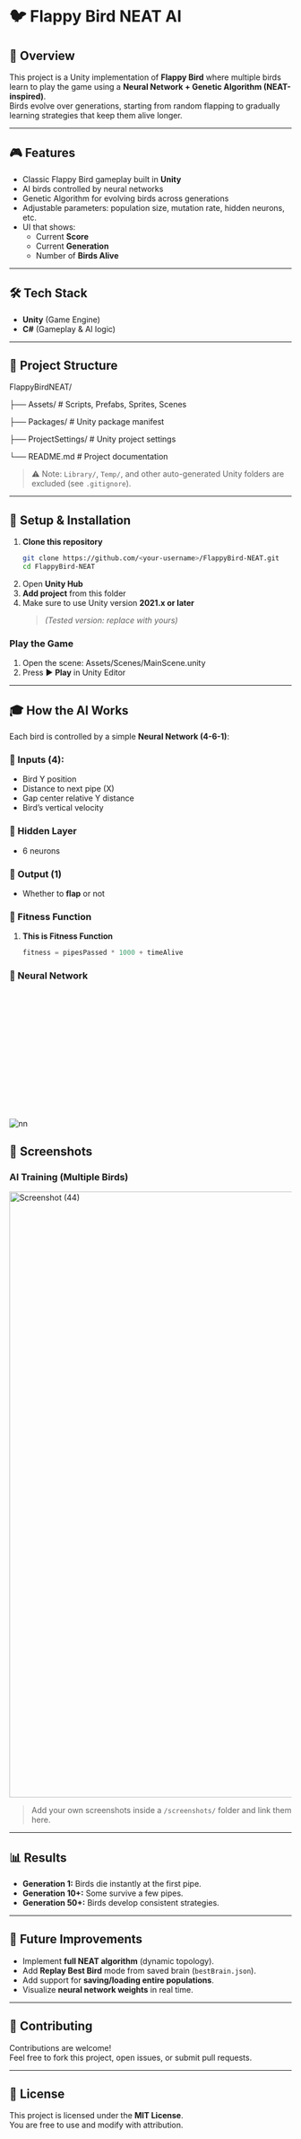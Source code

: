 # 🐦 Flappy Bird NEAT AI

## 📌 Overview
This project is a Unity implementation of **Flappy Bird** where multiple birds learn to play the game using a **Neural Network + Genetic Algorithm (NEAT-inspired)**.  
Birds evolve over generations, starting from random flapping to gradually learning strategies that keep them alive longer.

---

## 🎮 Features
- Classic Flappy Bird gameplay built in **Unity**  
- AI birds controlled by neural networks  
- Genetic Algorithm for evolving birds across generations  
- Adjustable parameters: population size, mutation rate, hidden neurons, etc.  
- UI that shows:
  - Current **Score**
  - Current **Generation**
  - Number of **Birds Alive**

---

## 🛠️ Tech Stack
- **Unity** (Game Engine)  
- **C#** (Gameplay & AI logic)  

---

## 📂 Project Structure
FlappyBirdNEAT/

├── Assets/ # Scripts, Prefabs, Sprites, Scenes

├── Packages/ # Unity package manifest

├── ProjectSettings/ # Unity project settings

└── README.md # Project documentation


> ⚠️ Note: `Library/`, `Temp/`, and other auto-generated Unity folders are excluded (see `.gitignore`).

---

## 🚀 Setup & Installation

1. **Clone this repository**
   ```bash
   git clone https://github.com/<your-username>/FlappyBird-NEAT.git
   cd FlappyBird-NEAT  
1. Open **Unity Hub**  
2. **Add project** from this folder  
3. Make sure to use Unity version **2021.x or later**  
   > *(Tested version: replace with yours)*  

### Play the Game
1. Open the scene:
   Assets/Scenes/MainScene.unity
2. Press ▶️ **Play** in Unity Editor  

---

## 🎓 How the AI Works
Each bird is controlled by a simple **Neural Network (4-6-1)**:

### 🔹 Inputs (4):
- Bird Y position  
- Distance to next pipe (X)  
- Gap center relative Y distance  
- Bird’s vertical velocity  

### 🔹 Hidden Layer
- 6 neurons

### 🔹 Output (1)
- Whether to **flap** or not  

### 🔹 Fitness Function
1. **This is Fitness Function**
   ``` C sharp
   fitness = pipesPassed * 1000 + timeAlive  

### 🔹 Neural Network
<svg xmlns="http://www.w3.org/2000/svg" width="1536" height="695" style="cursor: move;"><g transform="translate(-121.99736512533059,-45.15870062040733) scale(1.319507910772895)"><path class="link" marker-end="" d="M608,277.5, 788,237.5" style="stroke-width: 0.5; stroke-opacity: 1; stroke: rgb(80, 80, 80); fill: none;"></path><path class="link" marker-end="" d="M608,277.5, 788,277.5" style="stroke-width: 0.5; stroke-opacity: 1; stroke: rgb(80, 80, 80); fill: none;"></path><path class="link" marker-end="" d="M608,277.5, 788,317.5" style="stroke-width: 0.5; stroke-opacity: 1; stroke: rgb(80, 80, 80); fill: none;"></path><path class="link" marker-end="" d="M608,277.5, 788,357.5" style="stroke-width: 0.5; stroke-opacity: 1; stroke: rgb(80, 80, 80); fill: none;"></path><path class="link" marker-end="" d="M608,277.5, 788,397.5" style="stroke-width: 0.5; stroke-opacity: 1; stroke: rgb(80, 80, 80); fill: none;"></path><path class="link" marker-end="" d="M608,277.5, 788,437.5" style="stroke-width: 0.5; stroke-opacity: 1; stroke: rgb(80, 80, 80); fill: none;"></path><path class="link" marker-end="" d="M608,317.5, 788,237.5" style="stroke-width: 0.5; stroke-opacity: 1; stroke: rgb(80, 80, 80); fill: none;"></path><path class="link" marker-end="" d="M608,317.5, 788,277.5" style="stroke-width: 0.5; stroke-opacity: 1; stroke: rgb(80, 80, 80); fill: none;"></path><path class="link" marker-end="" d="M608,317.5, 788,317.5" style="stroke-width: 0.5; stroke-opacity: 1; stroke: rgb(80, 80, 80); fill: none;"></path><path class="link" marker-end="" d="M608,317.5, 788,357.5" style="stroke-width: 0.5; stroke-opacity: 1; stroke: rgb(80, 80, 80); fill: none;"></path><path class="link" marker-end="" d="M608,317.5, 788,397.5" style="stroke-width: 0.5; stroke-opacity: 1; stroke: rgb(80, 80, 80); fill: none;"></path><path class="link" marker-end="" d="M608,317.5, 788,437.5" style="stroke-width: 0.5; stroke-opacity: 1; stroke: rgb(80, 80, 80); fill: none;"></path><path class="link" marker-end="" d="M608,357.5, 788,237.5" style="stroke-width: 0.5; stroke-opacity: 1; stroke: rgb(80, 80, 80); fill: none;"></path><path class="link" marker-end="" d="M608,357.5, 788,277.5" style="stroke-width: 0.5; stroke-opacity: 1; stroke: rgb(80, 80, 80); fill: none;"></path><path class="link" marker-end="" d="M608,357.5, 788,317.5" style="stroke-width: 0.5; stroke-opacity: 1; stroke: rgb(80, 80, 80); fill: none;"></path><path class="link" marker-end="" d="M608,357.5, 788,357.5" style="stroke-width: 0.5; stroke-opacity: 1; stroke: rgb(80, 80, 80); fill: none;"></path><path class="link" marker-end="" d="M608,357.5, 788,397.5" style="stroke-width: 0.5; stroke-opacity: 1; stroke: rgb(80, 80, 80); fill: none;"></path><path class="link" marker-end="" d="M608,357.5, 788,437.5" style="stroke-width: 0.5; stroke-opacity: 1; stroke: rgb(80, 80, 80); fill: none;"></path><path class="link" marker-end="" d="M608,397.5, 788,237.5" style="stroke-width: 0.5; stroke-opacity: 1; stroke: rgb(80, 80, 80); fill: none;"></path><path class="link" marker-end="" d="M608,397.5, 788,277.5" style="stroke-width: 0.5; stroke-opacity: 1; stroke: rgb(80, 80, 80); fill: none;"></path><path class="link" marker-end="" d="M608,397.5, 788,317.5" style="stroke-width: 0.5; stroke-opacity: 1; stroke: rgb(80, 80, 80); fill: none;"></path><path class="link" marker-end="" d="M608,397.5, 788,357.5" style="stroke-width: 0.5; stroke-opacity: 1; stroke: rgb(80, 80, 80); fill: none;"></path><path class="link" marker-end="" d="M608,397.5, 788,397.5" style="stroke-width: 0.5; stroke-opacity: 1; stroke: rgb(80, 80, 80); fill: none;"></path><path class="link" marker-end="" d="M608,397.5, 788,437.5" style="stroke-width: 0.5; stroke-opacity: 1; stroke: rgb(80, 80, 80); fill: none;"></path><path class="link" marker-end="" d="M788,237.5, 968,337.5" style="stroke-width: 0.5; stroke-opacity: 1; stroke: rgb(80, 80, 80); fill: none;"></path><path class="link" marker-end="" d="M788,277.5, 968,337.5" style="stroke-width: 0.5; stroke-opacity: 1; stroke: rgb(80, 80, 80); fill: none;"></path><path class="link" marker-end="" d="M788,317.5, 968,337.5" style="stroke-width: 0.5; stroke-opacity: 1; stroke: rgb(80, 80, 80); fill: none;"></path><path class="link" marker-end="" d="M788,357.5, 968,337.5" style="stroke-width: 0.5; stroke-opacity: 1; stroke: rgb(80, 80, 80); fill: none;"></path><path class="link" marker-end="" d="M788,397.5, 968,337.5" style="stroke-width: 0.5; stroke-opacity: 1; stroke: rgb(80, 80, 80); fill: none;"></path><path class="link" marker-end="" d="M788,437.5, 968,337.5" style="stroke-width: 0.5; stroke-opacity: 1; stroke: rgb(80, 80, 80); fill: none;"></path><circle r="10" class="node" id="0_0" cx="608" cy="277.5" style="fill: rgb(255, 255, 255); stroke: rgb(51, 51, 51);"></circle><circle r="10" class="node" id="0_1" cx="608" cy="317.5" style="fill: rgb(255, 255, 255); stroke: rgb(51, 51, 51);"></circle><circle r="10" class="node" id="0_2" cx="608" cy="357.5" style="fill: rgb(255, 255, 255); stroke: rgb(51, 51, 51);"></circle><circle r="10" class="node" id="0_3" cx="608" cy="397.5" style="fill: rgb(255, 255, 255); stroke: rgb(51, 51, 51);"></circle><circle r="10" class="node" id="1_0" cx="788" cy="237.5" style="fill: rgb(255, 255, 255); stroke: rgb(51, 51, 51);"></circle><circle r="10" class="node" id="1_1" cx="788" cy="277.5" style="fill: rgb(255, 255, 255); stroke: rgb(51, 51, 51);"></circle><circle r="10" class="node" id="1_2" cx="788" cy="317.5" style="fill: rgb(255, 255, 255); stroke: rgb(51, 51, 51);"></circle><circle r="10" class="node" id="1_3" cx="788" cy="357.5" style="fill: rgb(255, 255, 255); stroke: rgb(51, 51, 51);"></circle><circle r="10" class="node" id="1_4" cx="788" cy="397.5" style="fill: rgb(255, 255, 255); stroke: rgb(51, 51, 51);"></circle><circle r="10" class="node" id="1_5" cx="788" cy="437.5" style="fill: rgb(255, 255, 255); stroke: rgb(51, 51, 51);"></circle><circle r="10" class="node" id="2_0" cx="968" cy="337.5" style="fill: rgb(255, 255, 255); stroke: rgb(51, 51, 51);"></circle><text class="text" dy=".35em" x="573" y="477.5" style="font-size: 12px;">Input Layer ∈ ℝ⁴</text><text class="text" dy=".35em" x="753" y="477.5" style="font-size: 12px;">Hidden Layer ∈ ℝ⁶</text><text class="text" dy=".35em" x="933" y="477.5" style="font-size: 12px;">Output Layer ∈ ℝ¹</text></g><defs><marker id="arrow" viewBox="0 -5 10 10" markerWidth="7" markerHeight="7" orient="auto" refX="40"><path d="M0,-5L10,0L0,5" style="stroke: rgb(80, 80, 80); fill: none;"></path></marker></defs></svg>![nn](https://github.com/user-attachments/assets/47dd0965-2fed-4352-973c-ba51e419e7d3)
 
## 📸 Screenshots



### AI Training (Multiple Birds)
<img width="1920" height="1080" alt="Screenshot (44)" src="https://github.com/user-attachments/assets/863b3a07-d610-4e71-a115-83e2b6bb8652" />


> Add your own screenshots inside a `/screenshots/` folder and link them here.

---

## 📊 Results
- **Generation 1:** Birds die instantly at the first pipe.  
- **Generation 10+:** Some survive a few pipes.  
- **Generation 50+:** Birds develop consistent strategies.  

---

## 📝 Future Improvements
- Implement **full NEAT algorithm** (dynamic topology).  
- Add **Replay Best Bird** mode from saved brain (`bestBrain.json`).  
- Add support for **saving/loading entire populations**.  
- Visualize **neural network weights** in real time.  

---

## 🤝 Contributing
Contributions are welcome!  
Feel free to fork this project, open issues, or submit pull requests.  

---

## 📜 License
This project is licensed under the **MIT License**.  
You are free to use and modify with attribution.  

